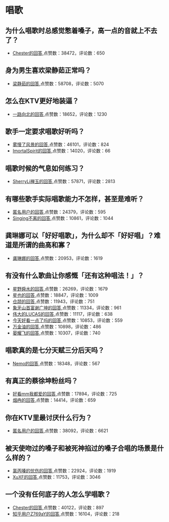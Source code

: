 #  唱歌 
## 为什么唱歌时总感觉憋着嗓子，高一点的音就上不去了？
- [Chester的回答](https://www.zhihu.com/question/289645345/answer/584060098),点赞数：38472，评论数：650
## 身为男生喜欢梁静茹正常吗？
- [梁静茹的回答](https://www.zhihu.com/question/28904989/answer/667280980),点赞数：58708，评论数：5070
## 怎么在KTV更好地装逼？
- [一路向北的回答](https://www.zhihu.com/question/31940418/answer/459276187),点赞数：18652，评论数：1230
## 歌手一定要求唱歌好听吗？
- [雾慢了风景的回答](https://www.zhihu.com/question/462338497/answer/2080999252),点赞数：46101，评论数：824
- [ImortalSpirit的回答](https://www.zhihu.com/question/462338497/answer/2105808334),点赞数：14020，评论数：66
## 唱歌时候的气息如何练习？
- [SherryLi禅玉的回答](https://www.zhihu.com/question/25303181/answer/30527293),点赞数：57871，评论数：2813
## 有哪些歌手实际唱歌能力不怎样，甚至是难听？
- [匿名用户的回答](https://www.zhihu.com/question/264406995/answer/284665581),点赞数：24379，评论数：595
- [Singing不离的回答](https://www.zhihu.com/question/264406995/answer/284220241),点赞数：10861，评论数：1044
## 龚琳娜可以「好好唱歌」，为什么却不「好好唱」？难道是所谓的曲高和寡？
- [龚琳娜的回答](https://www.zhihu.com/question/21895581/answer/148092571),点赞数：20953，评论数：1619
## 有没有什么歌曲让你感慨「还有这种唱法！」？
- [星野舜水的回答](https://www.zhihu.com/question/276620328/answer/416175361),点赞数：26269，评论数：1679
- [星也的回答](https://www.zhihu.com/question/276620328/answer/390412675),点赞数：18847，评论数：1009
- [仓颉的回答](https://www.zhihu.com/question/276620328/answer/390323734),点赞数：11943，评论数：751
- [象牙山首富谢广坤的回答](https://www.zhihu.com/question/276620328/answer/389741205),点赞数：11334，评论数：961
- [伟大的LUCAS的回答](https://www.zhihu.com/question/276620328/answer/439778276),点赞数：11117，评论数：638
- [今天好看一点了吗的回答](https://www.zhihu.com/question/276620328/answer/391530026),点赞数：10853，评论数：559
- [万金油的回答](https://www.zhihu.com/question/276620328/answer/487636791),点赞数：10898，评论数：486
- [晏耀飞的回答](https://www.zhihu.com/question/276620328/answer/408455829),点赞数：10307，评论数：740
## 唱歌真的是七分天赋三分后天吗？
- [Nemo的回答](https://www.zhihu.com/question/48655132/answer/-2111954054),点赞数：18348，评论数：567
## 有真正的蔡徐坤粉丝吗？
- [好看mm我都爱的回答](https://www.zhihu.com/question/320539648/answer/662418717),点赞数：17894，评论数：725
- [烟冉的回答](https://www.zhihu.com/question/320539648/answer/660113355),点赞数：14414，评论数：659
## 你在KTV里最讨厌什么行为？
- [匿名用户的回答](https://www.zhihu.com/question/268737407/answer/716157440),点赞数：38092，评论数：6621
## 被天使吻过的嗓子和被死神掐过的嗓子合唱的场景是什么样的？
- [氯丙嗪的忧伤的回答](https://www.zhihu.com/question/266548863/answer/315623776),点赞数：22924，评论数：1919
- [XuXF的回答](https://www.zhihu.com/question/266548863/answer/315022097),点赞数：11753，评论数：3046
## 一个没有任何底子的人怎么学唱歌？
- [Chester的回答](https://www.zhihu.com/question/280659429/answer/415583413),点赞数：40122，评论数：897
- [知乎用户Z769aY的回答](https://www.zhihu.com/question/280659429/answer/956478915),点赞数：16104，评论数：218
